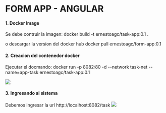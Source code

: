 # FORM APP - ANGULAR

#### **1.  Docker Image**
Se debe contruir la imagen: docker build -t ernestoagc/task-app:0.1 .

o descargar la version del docker hub
docker pull ernestoagc/form-app:0.1

#### **2. Creacion del contenedor docker** 
Ejecutar el docmando: docker run -p 8082:80 -d --network task-net --name=app-task ernestoagc/task-app:0.1
 
![](https://i.imgur.com/RAc13O2.jpg)


#### **3. Ingresando al sistema**
Debemos ingresar la url http://localhost:8082/task
![](https://i.imgur.com/qy6sgY1.jpg)
